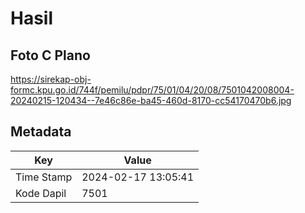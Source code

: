 # Hasil

## Foto C Plano

https://sirekap-obj-formc.kpu.go.id/744f/pemilu/pdpr/75/01/04/20/08/7501042008004-20240215-120434--7e46c86e-ba45-460d-8170-cc54170470b6.jpg


## Metadata

| Key        | Value               |
| ---------- | ------------------- |
| Time Stamp | 2024-02-17 13:05:41 |
| Kode Dapil | 7501                |



